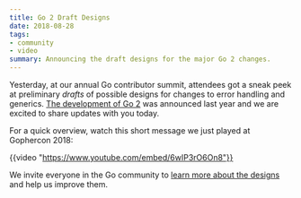 ```yaml
---
title: Go 2 Draft Designs
date: 2018-08-28
tags:
- community
- video
summary: Announcing the draft designs for the major Go 2 changes.
---
```



Yesterday, at our annual Go contributor summit,
attendees got a sneak peek at preliminary _drafts_ of
possible designs for changes to error handling and generics.
[The development of Go 2](https://blog.golang.org/toward-go2) was announced last year and we are excited to share updates with you today.

For a quick overview, watch this short message we just played at Gophercon 2018:

{{video "https://www.youtube.com/embed/6wIP3rO6On8"}}

We invite everyone in the Go community to
[learn more about the designs](https://go.googlesource.com/proposal/+/master/design/go2draft.md)
and help us improve them.
